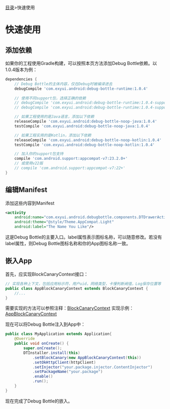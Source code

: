[目录](../README.md)>快速使用

# 快速使用

## 添加依赖
如果你的工程使用Gradle构建，可以按照本页方法添加Debug Bottle依赖。以1.0.4版本为例：

```gradle
dependencies {
    // Debug Bottle的主体内容，仅在Debug时被编译进去
    debugCompile 'com.exyui.android:debug-bottle-runtime:1.0.4'
    
    // 使用不同support包，选择正确的依赖
    // debugCompile 'com.exyui.android:debug-bottle-runtime:1.0.4-support22'
    // debugCompile 'com.exyui.android:debug-bottle-runtime:1.0.4-support23'

    // 如果工程使用的是Java语言，添加以下依赖
    releaseCompile 'com.exyui.android:debug-bottle-noop-java:1.0.4'
    testCompile 'com.exyui.android:debug-bottle-noop-java:1.0.4'

    // 如果工程实用的是Kotlin，添加以下依赖
    releaseCompile 'com.exyui.android:debug-bottle-noop-kotlin:1.0.4'
    testCompile 'com.exyui.android:debug-bottle-noop-kotlin:1.0.4'

    // 加入你的support包支持
    compile 'com.android.support:appcompat-v7:23.2.0+'
    // 或使用v22版
    // compile 'com.android.support:appcompat-v7:22+'
}
```

## 编辑Manifest

添加这些内容到Manifest
```xml
<activity
    android:name="com.exyui.android.debugbottle.components.DTDrawerActivity"
    android:theme="@style/Theme.AppCompat.Light"
    android:label="The Name You Like"/>
```
这是Debug Bottle的主要入口。label属性表示图标名称，可以随意修改。若没有label属性，则Debug Bottle图标名称和你的App图标名称一致。

## 嵌入App

首先，应实现BlockCanaryContext接口：
```java
// 实现各种上下文，包括应用标示符，用户uid，网络类型，卡慢判断阙值，Log保存位置等
public class AppBlockCanaryContext extends BlockCanaryContext {
    //...
}
```
需要实现的方法可以参照注释：[BlockCanaryContext](../../../blockcanary/src/main/kotlin/com/exyui/android/debugbottle/ui/BlockCanaryContext.kt)
实现示例：[AppBlockCanaryContext](../../../demo/src/main/kotlin/me/chunyu/dev/yuriel/kotdebugtool/AppBlockCanaryContext.kt)

现在可以将Debug Bottle注入到App中：
```java
public class MyApplication extends Application{
    @Override
    public void onCreate() {
        super.onCreate();
        DTInstaller.install(this)
            .setBlockCanary(new AppBlockCanaryContext(this))
            .setOkHttpClient(httpClient)
            .setInjector("your.package.injector.ContentInjector")
            .setPackageName("your.package")
            .enable()
            .run();
    }
}
```
现在完成了Debug Bottle的嵌入。